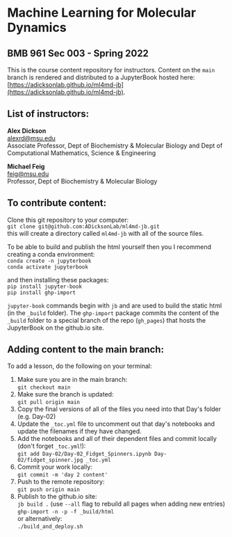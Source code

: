 # Machine Learning for Molecular Dynamics
## BMB 961 Sec 003 - Spring 2022
This is the course content repository for instructors.  Content on the `main` branch is rendered and distributed to a JupyterBook hosted here: [https://adicksonlab.github.io/ml4md-jb](https://adicksonlab.github.io/ml4md-jb).

## List of instructors:
**Alex Dickson** \
[alexrd@msu.edu](mailto:alexrd@msu.edu)\
Associate Professor, Dept of Biochemistry &amp; Molecular Biology and Dept of Computational Mathematics, Science &amp; Engineering

**Michael Feig** \
[feig@msu.edu](mailto:feig@msu.edu)\
Professor, Dept of Biochemistry &amp; Molecular Biology

## To contribute content:

Clone this git repository to your computer:\
`git clone git@github.com:ADicksonLab/ml4md-jb.git`\
this will create a directory called `ml4md-jb` with all of the source files.

To be able to build and publish the html yourself then you I recommend creating a conda environment:\
`conda create -n jupyterbook`\
`conda activate jupyterbook`

and then installing these packages:\
`pip install jupyter-book`\
`pip install ghp-import`

`jupyter-book` commands begin with `jb` and are used to build the static html (in the `_build` folder).  The `ghp-import` package commits the content of the `_build` folder to a special branch of the repo (`gh_pages`) that hosts the JupyterBook on the github.io site.

## Adding content to the main branch:

To add a lesson, do the following on your terminal:

1) Make sure you are in the main branch:\
   `git checkout main`
2) Make sure the branch is updated:\
   `git pull origin main`
3) Copy the final versions of all of the files you need into that Day's folder (e.g. Day-02)
4) Update the `_toc.yml` file to uncomment out that day's notebooks and update the filenames if they have changed.
5) Add the notebooks and all of their dependent files and commit locally (don't forget `_toc.yml`!):\
   `git add Day-02/Day-02_Fidget_Spinners.ipynb Day-02/fidget_spinner.jpg _toc.yml`
6) Commit your work locally:\
   `git commit -m 'day 2 content'`
7) Push to the remote repository:\
   `git push origin main`
8) Publish to the github.io site:\
   `jb build .`  (use `--all` flag to rebuild all pages when adding new entries)\
   `ghp-import -n -p -f _build/html`\
   or alternatively:\
   `./build_and_deploy.sh`
